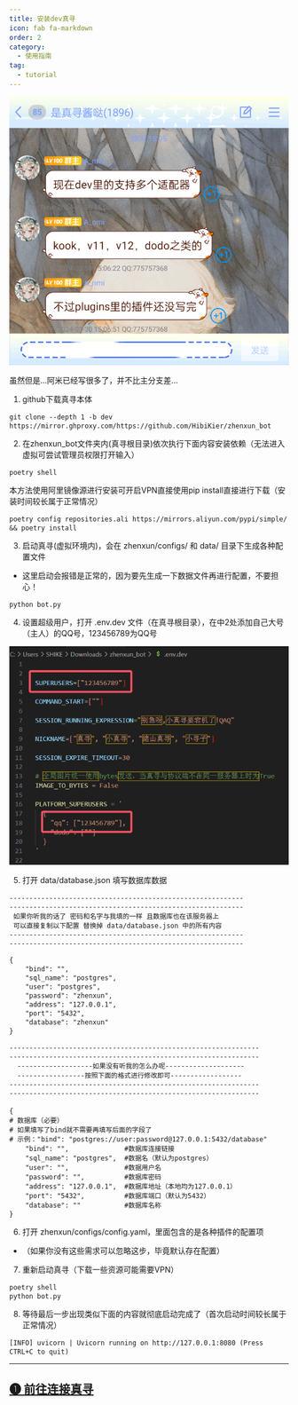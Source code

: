 ```yaml
---
title: 安装dev真寻
icon: fab fa-markdown
order: 2
category:
  - 使用指南
tag:
  - tutorial
---
```


![sign_group_users](../../Img/安装真寻/dev真寻.png)

虽然但是...阿米已经写很多了，并不比主分支差...

1. github下载真寻本体

```
git clone --depth 1 -b dev https://mirror.ghproxy.com/https://github.com/HibiKier/zhenxun_bot
```

2. 在zhenxun_bot文件夹内(真寻根目录)依次执行下面内容安装依赖（无法进入虚拟可尝试管理员权限打开输入）

```
poetry shell
```
本方法使用阿里镜像源进行安装可开启VPN直接使用pip install直接进行下载（安装时间较长属于正常情况）
```
poetry config repositories.ali https://mirrors.aliyun.com/pypi/simple/ && poetry install
```

3. 启动真寻(虚拟环境内)，会在 zhenxun/configs/ 和 data/ 目录下生成各种配置文件

 - 这里启动会报错是正常的，因为要先生成一下数据文件再进行配置，不要担心！
  
```
python bot.py
```

4. 设置超级用户，打开 .env.dev 文件（在真寻根目录），在中2处添加自己大号（主人）的QQ号，123456789为QQ号

![QQ](../../Img/安装真寻/QQ号.png)

5. 打开 data/database.json 填写数据库数据


```
-----------------------------------------------------------
-----------------------------------------------------------
 如果你听我的话了 密码和名字与我填的一样 且数据库也在该服务器上 
 可以直接复制以下配置 替换掉 data/database.json 中的所有内容
-----------------------------------------------------------
-----------------------------------------------------------

```
```
{
    "bind": "",
    "sql_name": "postgres",
    "user": "postgres",
    "password": "zhenxun",
    "address": "127.0.0.1",
    "port": "5432",
    "database": "zhenxun"
}
```
```
---------------------------------------------------------------
---------------------------------------------------------------
  -------------------如果没有听我的怎么办呢--------------------
  -----------------按照下面的格式进行修改即可------------------
---------------------------------------------------------------
---------------------------------------------------------------

{
# 数据库（必要）
# 如果填写了bind就不需要再填写后面的字段了
# 示例："bind": "postgres://user:password@127.0.0.1:5432/database"
    "bind": "",              #数据库连接链接
    "sql_name": "postgres",  #数据名（默认为postgres）
    "user": "",              #数据用户名
    "password": "",          #数据库密码
    "address": "127.0.0.1",  #数据库地址（本地均为127.0.0.1）     
    "port": "5432",          #数据库端口（默认为5432）
    "database": ""           #数据库名称
}
```



6. 打开 zhenxun/configs/config.yaml，里面包含的是各种插件的配置项
 - （如果你没有这些需求可以忽略这步，毕竟默认存在配置）

7. 重新启动真寻（下载一些资源可能需要VPN）

```
poetry shell
python bot.py
```

8. 等待最后一步出现类似下面的内容就彻底启动完成了（首次启动时间较长属于正常情况）

```
[INFO] uvicorn | Uvicorn running on http://127.0.0.1:8080 (Press CTRL+C to quit)
```

---

## [➊ 前往连接真寻](../../连接zhenxun_bot/)

